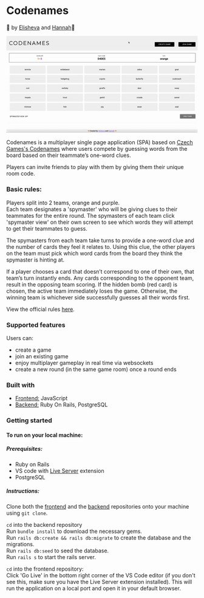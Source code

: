 # Codenames

🔸 by [Elisheva](https://github.com/elishevaelbaz) and [Hannah](https://github.com/hkofkin)🔸

<img src="images/codenames-demo-gif.gif" alt="codenames app gif">

Codenames is a multiplayer single page application (SPA) based on [Czech Games's Codenames](https://codenamesgame.com/) where users compete by guessing words from the board based on their teammate’s one-word clues.

Players can invite friends to play with them by giving them their unique room code.  

### Basic rules:

Players split into 2 teams, orange and purple.  
Each team designates a 'spymaster' who will be giving clues to their teammates for the entire round. 
The spymasters of each team click 'spymaster view' on their own screen to see which words they will attempt to get their teammates to guess.

The spymasters from each team take turns to provide a one-word clue and the number of cards they feel it relates to. Using this clue, the other players on the team must pick which word cards from the board they think the spymaster is hinting at. 

If a player chooses a card that doesn’t correspond to one of their own, that team’s turn instantly ends. Any cards corresponding to the opponent team, result in the opposing team scoring. If the hidden bomb (red card) is chosen, the active team immediately loses the game. 
Otherwise, the winning team is whichever side successfully guesses all their words first.

View the official rules [here](https://czechgames.com/files/rules/codenames-rules-en.pdf).

### Supported features
Users can:
- create a game
- join an existing game
- enjoy multiplayer gameplay in real time via websockets
- create a new round (in the same game room) once a round ends

### Built with

- [Frontend:](https://github.com/elishevaelbaz/codenames-frontend) JavaScript   
- [Backend:](https://github.com/elishevaelbaz/codenames-backend) Ruby On Rails, PostgreSQL  


### Getting started
#### To run on your local machine:

##### Prerequisites:
- Ruby on Rails
- VS code with [Live Server](https://marketplace.visualstudio.com/items?itemName=ritwickdey.LiveServer) extension
- PostgreSQL

##### Instructions:  
Clone both the [frontend](https://github.com/elishevaelbaz/codenames-frontend) and the [backend](https://github.com/elishevaelbaz/codenames-backend) repositories onto your machine using `git clone`.  

`cd` into the backend repository  
Run `bundle install` to download the necessary gems.  
Run `rails db:create && rails db:migrate` to create the database and the migrations.  
Run `rails db:seed` to seed the database.  
Run `rails s` to start the rails server.

`cd` into the frontend repository:  
Click 'Go Live' in the bottom right corner of the VS Code editor (if you don't see this, make sure you have the Live Server extension installed).
This will run the application on a local port and open it in your default browser.
